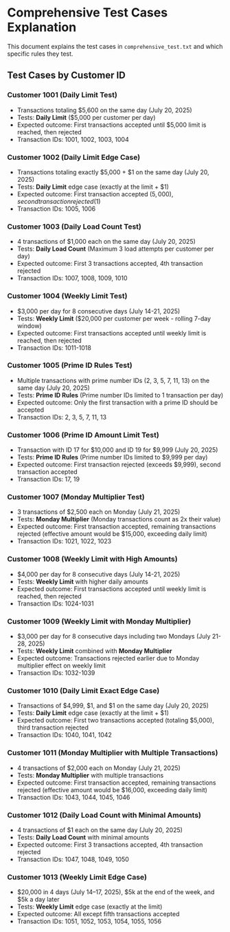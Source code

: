 # Comprehensive Test Cases Explanation

This document explains the test cases in `comprehensive_test.txt` and which specific rules they test.

## Test Cases by Customer ID

### Customer 1001 (Daily Limit Test)
- Transactions totaling $5,600 on the same day (July 20, 2025)
- Tests: **Daily Limit** ($5,000 per customer per day)
- Expected outcome: First transactions accepted until $5,000 limit is reached, then rejected
- Transaction IDs: 1001, 1002, 1003, 1004

### Customer 1002 (Daily Limit Edge Case)
- Transactions totaling exactly $5,000 + $1 on the same day (July 20, 2025)
- Tests: **Daily Limit** edge case (exactly at the limit + $1)
- Expected outcome: First transaction accepted ($5,000), second transaction rejected ($1)
- Transaction IDs: 1005, 1006

### Customer 1003 (Daily Load Count Test)
- 4 transactions of $1,000 each on the same day (July 20, 2025)
- Tests: **Daily Load Count** (Maximum 3 load attempts per customer per day)
- Expected outcome: First 3 transactions accepted, 4th transaction rejected
- Transaction IDs: 1007, 1008, 1009, 1010

### Customer 1004 (Weekly Limit Test)
- $3,000 per day for 8 consecutive days (July 14-21, 2025)
- Tests: **Weekly Limit** ($20,000 per customer per week - rolling 7-day window)
- Expected outcome: First transactions accepted until weekly limit is reached, then rejected
- Transaction IDs: 1011-1018

### Customer 1005 (Prime ID Rules Test)
- Multiple transactions with prime number IDs (2, 3, 5, 7, 11, 13) on the same day (July 20, 2025)
- Tests: **Prime ID Rules** (Prime number IDs limited to 1 transaction per day)
- Expected outcome: Only the first transaction with a prime ID should be accepted
- Transaction IDs: 2, 3, 5, 7, 11, 13

### Customer 1006 (Prime ID Amount Limit Test)
- Transaction with ID 17 for $10,000 and ID 19 for $9,999 (July 20, 2025)
- Tests: **Prime ID Rules** (Prime number IDs limited to $9,999 per day)
- Expected outcome: First transaction rejected (exceeds $9,999), second transaction accepted
- Transaction IDs: 17, 19

### Customer 1007 (Monday Multiplier Test)
- 3 transactions of $2,500 each on Monday (July 21, 2025)
- Tests: **Monday Multiplier** (Monday transactions count as 2x their value)
- Expected outcome: First transaction accepted, remaining transactions rejected (effective amount would be $15,000, exceeding daily limit)
- Transaction IDs: 1021, 1022, 1023

### Customer 1008 (Weekly Limit with High Amounts)
- $4,000 per day for 8 consecutive days (July 14-21, 2025)
- Tests: **Weekly Limit** with higher daily amounts
- Expected outcome: First transactions accepted until weekly limit is reached, then rejected
- Transaction IDs: 1024-1031

### Customer 1009 (Weekly Limit with Monday Multiplier)
- $3,000 per day for 8 consecutive days including two Mondays (July 21-28, 2025)
- Tests: **Weekly Limit** combined with **Monday Multiplier**
- Expected outcome: Transactions rejected earlier due to Monday multiplier effect on weekly limit
- Transaction IDs: 1032-1039

### Customer 1010 (Daily Limit Exact Edge Case)
- Transactions of $4,999, $1, and $1 on the same day (July 20, 2025)
- Tests: **Daily Limit** edge case (exactly at the limit + $1)
- Expected outcome: First two transactions accepted (totaling $5,000), third transaction rejected
- Transaction IDs: 1040, 1041, 1042

### Customer 1011 (Monday Multiplier with Multiple Transactions)
- 4 transactions of $2,000 each on Monday (July 21, 2025)
- Tests: **Monday Multiplier** with multiple transactions
- Expected outcome: First transaction accepted, remaining transactions rejected (effective amount would be $16,000, exceeding daily limit)
- Transaction IDs: 1043, 1044, 1045, 1046

### Customer 1012 (Daily Load Count with Minimal Amounts)
- 4 transactions of $1 each on the same day (July 20, 2025)
- Tests: **Daily Load Count** with minimal amounts
- Expected outcome: First 3 transactions accepted, 4th transaction rejected
- Transaction IDs: 1047, 1048, 1049, 1050

### Customer 1013 (Weekly Limit Edge Case)
- $20,000 in 4 days (July 14–17, 2025), $5k at the end of the week, and $5k a day later
- Tests: **Weekly Limit** edge case (exactly at the limit)
- Expected outcome: All except fifth transactions accepted
- Transaction IDs: 1051, 1052, 1053, 1054, 1055, 1056
